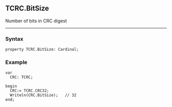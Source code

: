 ## TCRC.BitSize

Number of bits in CRC digest

---

### Syntax
```delphi
property TCRC.BitSize: Cardinal;
```

### Example
```delphi
var
  CRC: TCRC;

begin
  CRC:= TCRC.CRC32;
  Writeln(CRC.BitSize);   // 32
end;
```

